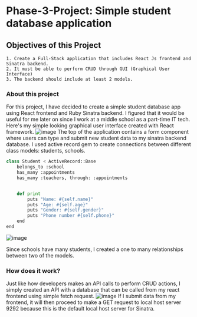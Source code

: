 # Phase-3-Project: Simple student database application
 
 ## Objectives of this Project
    1. Create a Full-Stack application that includes React Js frontend and Sinatra backend.
    2. It must be able to perform CRUD through GUI (Graphical User Interface)
    3. The backend should include at least 2 models.

### About this project
For this project, I have decided to create a simple student database app using React frontend and Ruby Sinatra backend.
I figured that it would be useful for me later on since I work at a middle school as a part-time IT tech.
Here's my simple looking graphical user interface created with React framework.
![image](https://user-images.githubusercontent.com/64029918/158064332-a01d89a8-c376-400b-b827-bddddc1583a7.png)
The top of the application contains a form component where users can type and submit new student data to my sinatra backend database.
I used active record gem to create connections between different class models: students, schools.

```python
class Student < ActiveRecord::Base
    belongs_to :school
    has_many :appointments
    has_many :teachers, through: :appointments


    def print 
        puts "Name: #{self.name}"
        puts "Age: #{self.age}"
        puts "Gender: #{self.gender}"
        puts "Phone number #{self.phone}"
    end 
end
```

![image](https://user-images.githubusercontent.com/64029918/158064647-29ebe9d2-b4fd-4e36-b6dc-7b920af11f43.png)

Since schools have many students, I created a one to many relationships between two of the models.

### How does it work?
Just like how developers makes an API calls to perform CRUD actions, I simply created an API with a database that can be called from my react frontend using simple fetch request.
![image](https://user-images.githubusercontent.com/64029918/158064844-fea045f7-87e4-4b5a-849b-49c151971ea7.png)
If I submit data from my frontend, it will then proceed to make a GET request to local host server 9292 because this is the default local host server for Sinatra.
